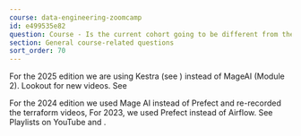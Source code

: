 ```yaml
---
course: data-engineering-zoomcamp
id: e499535e82
question: Course - Is the current cohort going to be different from the previous cohort?
section: General course-related questions
sort_order: 70
---
```


For the 2025 edition we are using Kestra (see ) instead of MageAI (Module 2). Lookout for new videos. See

For the 2024 edition we used Mage AI instead of Prefect and re-recorded the terraform videos, For 2023, we used Prefect instead of Airflow. See Playlists on YouTube and .

